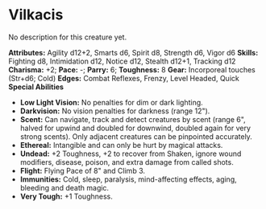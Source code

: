 # Vilkacis

No description for this creature yet.

**Attributes:** Agility d12+2, Smarts d6, Spirit d8, Strength d6, Vigor
d6
**Skills:** Fighting d8, Intimidation d12, Notice d12, Stealth d12+1,
Tracking d12
**Charisma:** +2; **Pace:** -; **Parry:** 6; **Toughness:** 8
**Gear:** Incorporeal touches (Str+d6; Cold)
**Edges:** Combat Reflexes, Frenzy, Level Headed, Quick
**Special Abilities**

- **Low Light Vision:** No penalties for dim or dark lighting.
- **Darkvision:** No vision penalties for darkness (range 12").
- **Scent:** Can navigate, track and detect creatures by scent (range
6", halved for upwind and doubled for downwind, doubled again for very
strong scents). Only adjacent creatures can be pinpointed accurately.
- **Ethereal:** Intangible and can only be hurt by magical attacks.
- **Undead:** +2 Toughness, +2 to recover from Shaken, ignore wound
modifiers, disease, poison, and extra damage from called shots.
- **Flight:** Flying Pace of 8" and Climb 3.
- **Immunities:** Cold, sleep, paralysis, mind-affecting effects, aging,
bleeding and death magic.
- **Very Tough:** +1 Toughness.
